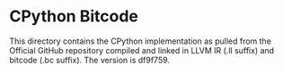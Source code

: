 # CPython Bitcode

This directory contains the CPython implementation as pulled from the
Official GitHub repository compiled and linked in LLVM IR (.ll suffix)
and bitcode (.bc suffix). The version is df9f759.
